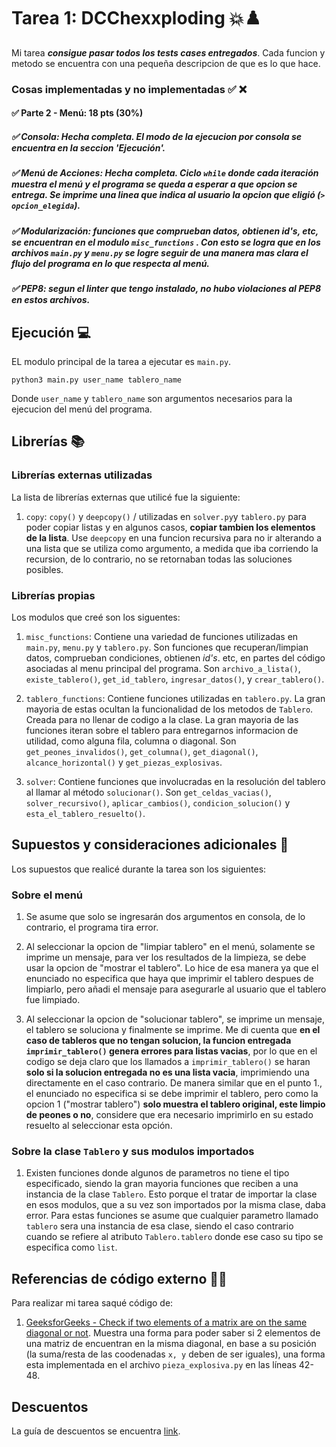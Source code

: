 # Tarea 1: DCChexxploding 💥♟️

Mi tarea ***consigue pasar todos los tests cases entregados***. Cada funcion y metodo se encuentra con una pequeña descripcion de que es lo que hace.

### Cosas implementadas y no implementadas :white_check_mark: :x:


#### ✅ Parte 2 - Menú: 18 pts (30%)
##### ✅ Consola: Hecha completa. El modo de la ejecucion por consola se encuentra en la seccion 'Ejecución'.
##### ✅ Menú de Acciones: Hecha completa. Ciclo `while` donde cada iteración muestra el menú y el programa se queda a esperar a que opcion se entrega. Se imprime una linea que indica al usuario la opcion que eligió (`> opcion_elegida`).
##### ✅ Modularización: funciones que comprueban datos, obtienen *id's*, etc,  se encuentran en el modulo `misc_functions` . Con esto se logra que en los archivos `main.py` y `menu.py` se logre seguir de una manera mas clara el flujo del programa en lo que respecta al menú.
##### ✅ PEP8: segun el linter que tengo instalado, no hubo violaciones al PEP8 en estos archivos.

## Ejecución :computer:
EL modulo principal de la tarea a ejecutar es `main.py`.

```
python3 main.py user_name tablero_name
```
Donde `user_name` y `tablero_name` son argumentos necesarios para la ejecucion del menú del programa.



## Librerías :books:
### Librerías externas utilizadas
La lista de librerías externas que utilicé fue la siguiente:

1. ```copy```: ```copy()``` y ```deepcopy()``` / utilizadas en ``solver.py``y ``tablero.py`` para poder copiar listas y en algunos casos, **copiar tambien los elementos de la lista**. Use ```deepcopy``` en una funcion recursiva para no ir alterando a una lista que se utiliza como argumento, a medida que iba corriendo la recursion, de lo contrario, no se retornaban todas las soluciones posibles.
### Librerías propias
Los modulos que creé son los siguentes:

1. ```misc_functions```: Contiene una variedad de funciones utilizadas en `main.py`, `menu.py` y `tablero.py`. Son funciones que recuperan/limpian datos, comprueban condiciones, obtienen *id's*. etc, en partes del código asociadas al menu principal del programa. Son `archivo_a_lista()`, `existe_tablero()`, `get_id_tablero`, `ingresar_datos()`, y `crear_tablero()`.

2. ```tablero_functions```: Contiene funciones utilizadas en `tablero.py`. La gran mayoria de estas ocultan la funcionalidad de los metodos de `Tablero`. Creada para no llenar de codigo a la clase.
La gran mayoria de las funciones iteran sobre el tablero para entregarnos informacion de utilidad,
como alguna fila, columna o diagonal. Son `get_peones_invalidos()`, `get_columna()`, `get_diagonal()`, `alcance_horizontal()` y `get_piezas_explosivas`.

3. ```solver```: Contiene funciones que involucradas en la resolución del tablero al llamar al método `solucionar()`. Son `get_celdas_vacias()`, `solver_recursivo()`, `aplicar_cambios()`, `condicion_solucion()` y `esta_el_tablero_resuelto()`.

## Supuestos y consideraciones adicionales :monocle_face:
Los supuestos que realicé durante la tarea son los siguientes:

### Sobre el menú

1. Se asume que solo se ingresarán dos argumentos en consola, de lo contrario, el programa tira error.

2. Al seleccionar la opcion de "limpiar tablero" en el menú, solamente se imprime un mensaje, 
para ver los resultados de la limpieza, se debe usar la opcion de "mostrar el tablero". Lo hice de esa manera ya que el enunciado no especifica que haya que imprimir el tablero despues de limpiarlo, pero añadi el mensaje para asegurarle al usuario que el tablero fue limpiado.

3. Al seleccionar la opcion de "solucionar tablero", se imprime un mensaje, el tablero se soluciona y finalmente se imprime. Me di cuenta que **en el caso de tableros que no tengan solucion, la funcion entregada `imprimir_tablero()` genera errores para listas vacias**, por lo que en el codigo se deja claro que los llamados a `imprimir_tablero()` se haran **solo si la solucion entregada no es una lista vacia**, imprimiendo una directamente en el caso contrario. De manera similar que en el punto 1., el enunciado no especifica si se debe imprimir el tablero, pero como la opcion 1 ("mostrar tablero") **solo muestra el tablero original, este limpio de peones o no**, considere que era necesario imprimirlo en su estado resuelto al seleccionar esta opción. 

### Sobre la clase `Tablero` y sus modulos importados

1. Existen funciones donde algunos de parametros no tiene el tipo especificado, siendo la gran mayoria funciones que reciben a una instancia de la clase `Tablero`. Esto porque el tratar de importar la clase en esos modulos, que a su vez son importados por la misma clase, daba error. Para estas funciones se asume que cualquier parametro llamado `tablero` sera una instancia de esa clase, siendo el caso contrario cuando se refiere al atributo ```Tablero.tablero``` donde ese caso su tipo se especifica como `list`.

## Referencias de código externo :book::eyes:

Para realizar mi tarea saqué código de:
1. [GeeksforGeeks - Check if two elements of a matrix are on the same diagonal or not](https://www.geeksforgeeks.org/check-if-two-elements-of-a-matrix-are-on-the-same-diagonal-or-not/). Muestra una forma para poder saber si 2 elementos de una matriz de encuentran en la misma diagonal, en base a su posición (la suma/resta de las coodenadas `x, y` deben de ser iguales), una forma esta implementada en el archivo ``pieza_explosiva.py`` en las líneas 42-48. 

## Descuentos
La guía de descuentos se encuentra [link](https://github.com/IIC2233/Syllabus/blob/main/Tareas/Bases%20Generales%20de%20Tareas%20-%20IIC2233.pdf).

